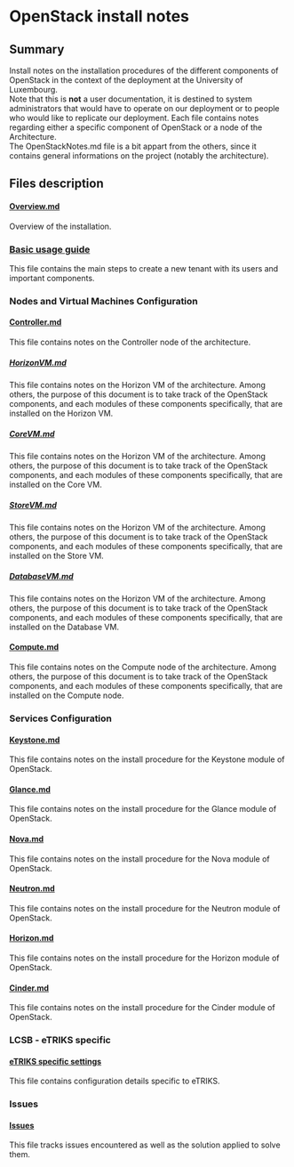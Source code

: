 # OpenStack install notes

## Summary

Install notes on the installation procedures of the different components of OpenStack in the context of the deployment at the University of Luxembourg.  
Note that this is **not** a user documentation, it is destined to system administrators that would have to operate on our deployment or to people who would like to replicate our deployment.
Each file contains notes regarding either  a specific component of OpenStack or a node of the Architecture.  
The OpenStackNotes.md file is a bit appart from the others, since it contains general informations on the project (notably the architecture).

## Files description

#### [Overview.md](Overview.md)

Overview of the installation.

### [Basic usage guide](#basic-usage.md)

This file contains the main steps to create a new tenant with its users and important components.

### Nodes and Virtual Machines Configuration

#### [Controller.md](Controller.md)

This file contains notes on the Controller node of the architecture.

##### [HorizonVM.md](HorizonVM.md)

This file contains notes on the Horizon VM of the architecture. Among others, the purpose of this document is to take track of the OpenStack components, and each modules of these components specifically, that are installed on the Horizon VM.

##### [CoreVM.md](CoreVM.md)

This file contains notes on the Horizon VM of the architecture. Among others, the purpose of this document is to take track of the OpenStack components, and each modules of these components specifically, that are installed on the Core VM.

##### [StoreVM.md](StoreVM.md)

This file contains notes on the Horizon VM of the architecture. Among others, the purpose of this document is to take track of the OpenStack components, and each modules of these components specifically, that are installed on the Store VM.

##### [DatabaseVM.md](DatabaseVM.md)

This file contains notes on the Horizon VM of the architecture. Among others, the purpose of this document is to take track of the OpenStack components, and each modules of these components specifically, that are installed on the Database VM.

#### [Compute.md](Compute.md)

This file contains notes on the Compute node of the architecture. Among others, the purpose of this document is to take track of the OpenStack components, and each modules of these components specifically, that are installed on the Compute node.

### Services Configuration

#### [Keystone.md](Keystone.md)

This file contains notes on the install procedure for the Keystone module of OpenStack.

#### [Glance.md](Glance.md)

This file contains notes on the install procedure for the Glance module of OpenStack.

#### [Nova.md](Nova.md)

This file contains notes on the install procedure for the Nova module of OpenStack.

#### [Neutron.md](Neutron.md)

This file contains notes on the install procedure for the Neutron module of OpenStack.

#### [Horizon.md](Horizon.md)

This file contains notes on the install procedure for the Horizon module of OpenStack.

#### [Cinder.md](Cinder.md)

This file contains notes on the install procedure for the Cinder module of OpenStack.

### LCSB - eTRIKS specific

#### [eTRIKS specific settings](etriks.md)

This file contains configuration details specific to eTRIKS.

### Issues

#### [Issues](issues.md)

This file tracks issues encountered as well as the solution applied to solve them.

